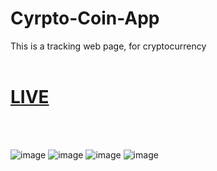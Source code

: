# Cyrpto-Coin-App
This is a tracking web page,  for cryptocurrency 
<br><br>
<p align="center"><h1><a href="https://baharkose.github.io/Cyrpto-Coin-App/"> LIVE </a> </h1></p>

<br><br>

![image](https://github.com/baharkose/Cyrpto-Coin-App/assets/110201916/3dee0990-14fa-4e3d-9007-a0bd62c77ed8)
![image](https://github.com/baharkose/Cyrpto-Coin-App/assets/110201916/06f44ba2-0353-48d6-8168-e94a7e70787b)
![image](https://github.com/baharkose/Cyrpto-Coin-App/assets/110201916/2d12bc61-cb0c-442d-8d68-d8d37e3a9a22)
![image](https://github.com/baharkose/Cyrpto-Coin-App/assets/110201916/74276f17-e596-4f18-afab-55dac71a8c85)




